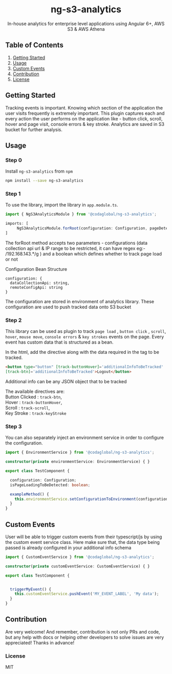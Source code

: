 <a>
  <h1 align="center">ng-s3-analytics</h1>
</a>

<p align="center">
In-house analytics for enterprise level applications using Angular 6+, AWS S3 & AWS Athena
</p>

## Table of Contents
1. [Getting Started](#getting-started)
2. [Usage](#usage)
3. [Custom Events](#customEvents)
4. [Contribution](#contribution)
5. [License](#license)

<a name="getting-started"></a>

## Getting Started

Tracking events is important. 
Knowing which section of the application the user visits frequently is extremely important. 
This plugin captures each and every action the user performs on the application like - button click, scroll, hover and page visit, console errors & key stroke. 
Analytics are saved in S3 bucket for further analysis.

<a name="usage"></a>

## Usage
### Step 0
Install `ng-s3-analytics` from `npm`
```bash
npm install --save ng-s3-analytics
```
### Step 1

 To use the library, import the library in  `app.module.ts`.

```typescript
import { NgS3AnalyticsModule } from '@codaglobal/ng-s3-analytics';

imports: [
     NgS3AnalyticsModule.forRoot(configuration: Configuration, pageDetection: Boolean)
]
```
The forRoot method accepts two parameters -  configurations (data collection api url & IP range to be restricted, it can have regex eg:- /192.168.143.*/g ) and a boolean which defines whether to track page load or not

Configuration Bean Structure

```TS
configuration: {
  dataCollectionApi: string,
  remoteConfigApi: string
}
```
The configuration are stored in environment of analytics library. These configuration are used to push tracked data onto S3 bucket

### Step 2

This library can be used as plugin to track `page load` , `button click` , `scroll`, `hover`, `mouse move`, `console errors` & `key strokes` events on the page.
Every event has custom data that is structured as a bean.


In the html, add the directive along with the data required in the tag to be tracked.

```html
<button type="button" [track-buttonHover]='additionalInfoToBeTracked'
[track-btn]='additionalInfoToBeTracked'>Logout</button>
```
Additional info can be any JSON object that to be tracked

The available directives are:<br>
Button Clicked : `track-btn`,<br>
Hover : `track-buttonHover`,<br>
Scroll : `track-scroll`,<br>
Key Stroke : `track-keyStroke`


### Step 3

You can also separately inject an environment service in order to configure the configuration.

```typescript
import { EnvironmentService } from '@codaglobal/ng-s3-analytics';

constructor(private environmentService: EnvironmentService) { }

export class TestComponent {

  configuration: Configuration;
  isPageLoadingToBeDetected: boolean;

  exampleMethod() {
    this.environmentService.setConfigurationToEnvironment(configuration, isPageLoadingToBeDetected);
  }
}

```


<a name="customEvents"></a>
## Custom Events

User will be able to trigger custom events from their typescript/js by using the custom event service class. Here make sure that, the data type being passed is already configured in your additional info schema

```typescript
import { CustomEventService } from '@codaglobal/ng-s3-analytics';

constructor(private customEventService: CustomEventService) { }

export class TestComponent {


  triggerMyEvent() {
    this.customEventService.pushEvent('MY_EVENT_LABEL', 'My data');
  }
}

```


<a name="contribution"></a>

## Contribution

Are very welcome! And remember, contribution is not only PRs and code, but any help with docs or helping other developers to solve issues are very appreciated! Thanks in advance!


<a name="license"></a>

### License

MIT

